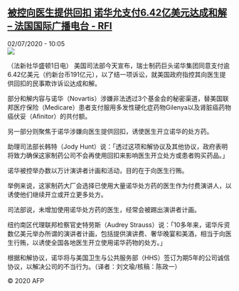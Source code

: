 <!--1593683688000-->
[被控向医生提供回扣 诺华允支付6.42亿美元达成和解 – 法国国际广播电台 - RFI](http://www.rfi.fr//cn/contenu/20200702-%E8%A2%AB%E6%8E%A7%E5%90%91%E5%8C%BB%E7%94%9F%E6%8F%90%E4%BE%9B%E5%9B%9E%E6%89%A3-%E8%AF%BA%E5%8D%8E%E5%85%81%E6%94%AF%E4%BB%98642%E4%BA%BF%E7%BE%8E%E5%85%83%E8%BE%BE%E6%88%90%E5%92%8C%E8%A7%A3)
------

<div>02/07/2020 - 10:05</div><img src="https://s.rfi.fr/media/display/8ddb166a-bc40-11ea-b2d3-005056bff430/w:310/p:16x9/int0016b.200702160502.jpg"><div class="t-content__body u-clearfix"><div class="m-interstitial"></div><p>（法新社华盛顿1日电）    美国司法部今天宣布，瑞士制药巨头诺华集团同意支付逾6.42亿美元（约新台币191亿元），以了结一项诉讼，就美国政府指控其向医生提供回扣的民事欺诈诉讼达成和解。</p><p>    部分和解内容与诺华（Novartis）涉嫌非法透过3个基金会的秘密渠道，替美国联邦医疗保险（Medicare）患者支付服用多发性硬化症药物Gilenya以及肾脏癌药物癌伏妥（Afinitor）的共付额。</p><p>    另一部分则聚焦于诺华涉嫌向医生提供回扣，诱使医生开立诺华的处方药。</p><p>    助理司法部长韩特（Jody Hunt）说：「透过这项和解协议及其他协议，政府表明将致力确保这家制药公司不会再使用回扣来影响医生开立处方或患者购买药品。」</p><p>    诺华被控举办数以万计演讲者计画和活动，目的在于向医生行贿。</p><p>    举例来说，这家制药大厂会选择已使用大量诺华处方药的医生作为付费演讲人，以诱使他们继续开立或开立更多处方。</p><p>    司法部说，未增加使用诺华处方药的医生，经常会被踢出演讲者计画。</p><p>    纽约南区代理联邦检察官史特劳斯（Audrey Strauss）说：「10多年来，诺华斥资数亿美元举办所谓的演讲者计画，包括提供演讲费、奢华晚宴和美酒，相当于向医生行贿，以诱使全国各地医生开立使用诺华药物的处方。」</p><p>    根据和解协议，诺华将与美国卫生与公共服务部（HHS）签订为期5年的公司诚信协议，以解决公司的不当行为。（译者：刘文瑜/核稿：陈政一）</p><p class="t-copyright">© 2020 AFP</p>        </div>
